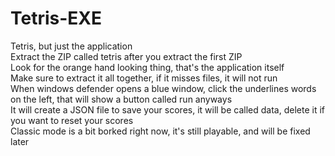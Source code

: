 # Tetris-EXE<br />
Tetris, but just the application<br />
Extract the ZIP called tetris after you extract the first ZIP<br />
Look for the orange hand looking thing, that's the application itself<br />
Make sure to extract it all together, if it misses files, it will not run<br />
When windows defender opens a blue window, click the underlines words on the left, that will show a button called run anyways<br /> 
It will create a JSON file to save your scores, it will be called data, delete it if you want to reset your scores<br />
Classic mode is a bit borked right now, it's still playable, and will be fixed later
